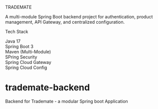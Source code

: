 TRADEMATE

A multi-module Spring Boot backend project for authentication, product management, API Gateway, and centralized configuration.

Tech Stack

Java 17  
Spring Boot 3  
Maven (Multi-Module)  
SPring Security  
Spring Cloud Gateway  
Spring Cloud Config
# trademate-backend
Backend for Trademate - a modular Spring boot Application

